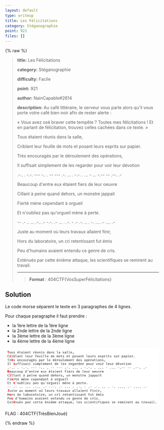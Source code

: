 ```yaml
---
layout: default
type: writeup
title: Les Félicitations
category: Stéganographie
point: 921
files: []
---
```


{% raw %}
> **title:** Les Félicitations
>
> **category:** Stéganographie
>
> **difficulty:** Facile
>
> **point:** 921
>
> **author:** NainCapable#2614
>
> **description:**
> Au café littéraire, le serveur vous parle alors qu'il vous porte votre café bien noir afin de rester alerte :
> 
> « Vous avez osé braver cette tempête ? Toutes mes félicitations ! Et en parlant de félicitation, trouvez celles cachées dans ce texte.  »
> 
> Tous étaient réunis dans la salle,
> 
> Criblant leur feuille de mots et posant leurs esprits sur papier.
> 
> Très encouragés par le déroulement des opérations,
> 
> Il suffisait simplement de les regarder pour voir leur dévotion
> 
> .-.. . -.-. --- -.. . -- --- .-. ... . -.-. . ... - ... -.-- -- .--. .-
> 
> Beaucoup d'entre eux étaient fiers de leur oeuvre
> 
> Cillant à peine quand dehors, un monstre jappait
> 
> Fierté mène cependant à orgueil
> 
> Et n'oubliez pas qu'orgueil mène à perte.
> 
> -- .- .. ... .-.. .- -.-. .- ... . .-. - .- .-. .. . -. .... .- .... .-
> 
> Juste au moment où leurs travaux allaient finir, 
> 
> Hors du laboratoire, un cri retentissant fut émis
> 
> Peu d'humains avaient entendu ce genre de cris.
> 
> Exténués par cette énième attaque, les scientifiques se remirent au travail.
> 
> ***
> 
> > **Format** : 404CTF{VosSuperFélicitations}

## Solution

Le code morse séparent le texte en 3 paragraphes de 4 lignes.

Pour chaque paragraphe il faut prendre :
- la 1ère lettre de la 1ère ligne
- la 2nde lettre de la 2nde ligne
- la 3ème lettre de la 3ème ligne
- la 4ème lettre de la 4ème ligne

![Lettres du flag mises en valeur](./images/flag.png)

<span class="flag">FLAG : 404CTF{TrèsBienJoué}</span>

{% endraw %}